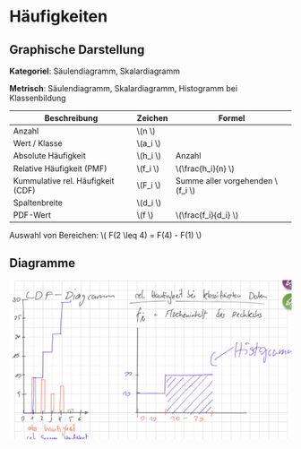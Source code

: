 # Häufigkeiten

## Graphische Darstellung

**Kategoriel**: Säulendiagramm, Skalardiagramm

**Metrisch**: Säulendiagramm, Skalardiagramm, Histogramm bei Klassenbildung

| Beschreibung | Zeichen | Formel |
|--|---|--|
| Anzahl | \\(n \\) |
| Wert / Klasse | \\(a_i \\) | 
| Absolute Häufigkeit | \\(h_i \\) | Anzahl |
| Relative Häufigkeit (PMF) | \\(f_i \\)| \\(\frac{h_i}{n} \\) |
| Kummulative rel. Häufigkeit (CDF) | \\(F_i \\) | Summe aller vorgehenden \\(f_i \\) |
| Spaltenbreite | \\(d_i \\) |
| PDF-Wert | \\(f \\) | \\(\frac{f_i}{d_i} \\) |

Auswahl von Bereichen: \\( F(2 \leq 4) = F(4) - F(1) \\)

## Diagramme

![Diagramme](images/IMG_0205.jpeg)